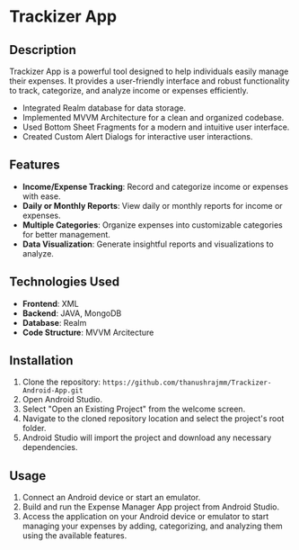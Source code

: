 # Trackizer App

## Description

Trackizer App is a powerful tool designed to help individuals easily manage their expenses. It provides a user-friendly interface and robust functionality to track, categorize, and analyze income or expenses efficiently.

- Integrated Realm database for data storage.
- Implemented MVVM Architecture for a clean and organized codebase.
- Used Bottom Sheet Fragments for a modern and intuitive user interface.
- Created Custom Alert Dialogs for interactive user interactions.

## Features

- **Income/Expense Tracking**: Record and categorize income or expenses with ease.
- **Daily or Monthly Reports**: View daily or monthly reports for income or expenses.
- **Multiple Categories**: Organize expenses into customizable categories for better management.
- **Data Visualization**: Generate insightful reports and visualizations to analyze.

## Technologies Used

- **Frontend**: XML
- **Backend**: JAVA, MongoDB
- **Database**: Realm
- **Code Structure**: MVVM Arcitecture


## Installation

1. Clone the repository: `https://github.com/thanushrajmm/Trackizer-Android-App.git`
2. Open Android Studio.
3. Select "Open an Existing Project" from the welcome screen.
4. Navigate to the cloned repository location and select the project's root folder.
5. Android Studio will import the project and download any necessary dependencies.

## Usage

1. Connect an Android device or start an emulator.
2. Build and run the Expense Manager App project from Android Studio.
3. Access the application on your Android device or emulator to start managing your expenses by adding, categorizing, and analyzing them using the available features.

